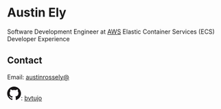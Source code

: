 # Austin Ely
Software Development Engineer at [AWS](https://aws.amazon.com)
Elastic Container Services (ECS) Developer Experience

## Contact
Email: [austinrossely@](mailto:austinrossely+gh@gmail.com)

![Github: bvtujo][gh]: [bvtujo](https://github.com/bvtujo)


[gh]: assets/img/gh-mark-32.png
